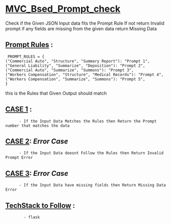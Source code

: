 # **<ins>MVC_Bsed_Prompt_check</ins>**
Check if the Given JSON Input data fits the Prompt Rule If not return Invalid prompt if any fields are missing from the given data return Missing Data

## <ins>**Prompt Rules**</ins> :
     PROMPT_RULES = {
    ("Commercial Auto", "Structure", "Summary Report"): "Prompt 1",
    ("General Liability", "Summarize", "Deposition"): "Prompt 2",
    ("Commercial Auto", "Summarize", "Summons"): "Prompt 3",
    ("Workers Compensation", "Structure", "Medical Records"): "Prompt 4",
    ("Workers Compensation", "Summarize", "Summons"): "Prompt 5",
    }
this is the Rules that Given Output should match 

## <ins>**CASE 1**</ins> :
          - If the Input Data Matches the Rules then Return the Prompt number that matches the data
## <ins>**CASE 2**</ins>: *Error Case*
          - If the Input Data doesnt Follow the Rules then Return Invalid Prompt Error
## <ins>**CASE 3**</ins>: *Error Case*
          - If the Input Data have missing fields then Return Missing Data Error


## <ins>**TechStack to Follow**</ins> :
            - flask
